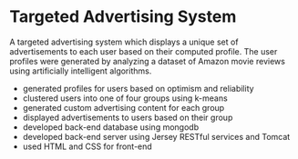 # Targeted Advertising System
A targeted advertising system which displays a unique set of advertisements to each user based on their computed profile. 
The user profiles were generated by analyzing a dataset of Amazon movie reviews using artificially intelligent algorithms.

- generated profiles for users based on optimism and reliability
- clustered users into one of four groups using k-means
- generated custom advertising content for each group
- displayed advertisements to users based on their group
- developed back-end database using mongodb
- developed back-end server using Jersey RESTful services and Tomcat
- used HTML and CSS for front-end
